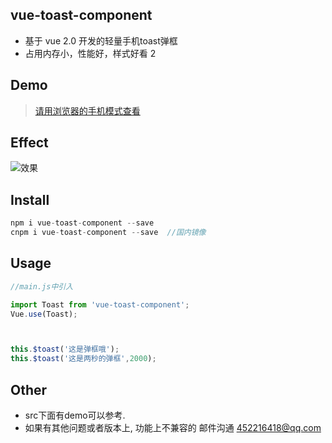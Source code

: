 ## vue-toast-component
* 基于 vue 2.0 开发的轻量手机toast弹框
* 占用内存小，性能好，样式好看
2

## Demo
> [请用浏览器的手机模式查看](https://zwhgithub.github.io/vue-toast/dist/#/)


## Effect
![效果](https://qiniu.epipe.cn/5430920025722585088?imageView2/1/w/320/h/568)


## Install
```javascript
npm i vue-toast-component --save
cnpm i vue-toast-component --save  //国内镜像
```

##  Usage
```javascript
//main.js中引入

import Toast from 'vue-toast-component';
Vue.use(Toast);



this.$toast('这是弹框哦');
this.$toast('这是两秒的弹框',2000);
```


## Other
* src下面有demo可以参考.
* 如果有其他问题或者版本上, 功能上不兼容的 邮件沟通 452216418@qq.com
